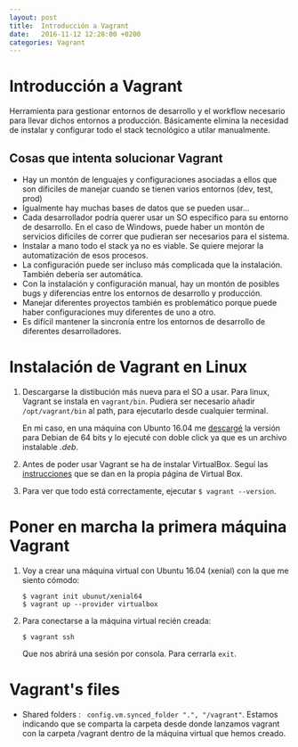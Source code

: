 ```yaml
---
layout: post
title:  Introducción a Vagrant
date:   2016-11-12 12:28:00 +0200
categories: Vagrant
---
```


# Introducción a Vagrant
Herramienta para gestionar entornos de desarrollo y el workflow necesario para
llevar dichos entornos a producción. Básicamente elimina la necesidad de instalar
y configurar todo el stack tecnológico a utilar manualmente.

## Cosas que intenta solucionar Vagrant

* Hay un montón de lenguajes y configuraciones asociadas a ellos que son díficiles
de manejar cuando se tienen varios entornos (dev, test, prod)
* Igualmente hay muchas bases de datos que se pueden usar...
* Cada desarrollador podría querer usar un SO específico para su entorno de
desarrollo. En el caso de Windows, puede haber un montón de servicios difíciles
de correr que pudieran ser necesarios para el sistema.
* Instalar a mano todo el stack ya no es viable. Se quiere mejorar la automatización
de esos procesos.
* La configuración puede ser incluso más complicada que la instalación. También
debería ser automática.
* Con la instalación y configuración manual, hay un montón de posibles bugs y
diferencias entre los entornos de desarrollo y producción.
* Manejar diferentes proyectos también es problemático porque puede haber configuraciones
muy diferentes de uno a otro.
* Es difícil mantener la sincronía entre los entornos de desarrollo de diferentes
desarrolladores.


# Instalación de Vagrant en Linux
1. Descargarse la distibución más nueva para el SO a usar. Para linux, Vagrant
se instala en ```vagrant/bin```. Pudiera ser necesario añadir ```/opt/vagrant/bin```
al path, para ejecutarlo desde cualquier terminal.

   En mi caso, en una máquina con Ubunto 16.04 me [descargé](https://www.vagrantup.com/downloads.html) la versión para Debian
   de 64 bits y lo ejecuté con doble click ya que es un archivo instalable *.deb*.

2. Antes de poder usar Vagrant se ha de instalar VirtualBox. Seguí las
[instrucciones](https://www.virtualbox.org/wiki/Linux_Downloads) que se dan en la
propia página de Virtual Box.

3. Para ver que todo está correctamente, ejecutar ```$ vagrant --version```.

# Poner en marcha la primera máquina Vagrant
1. Voy a crear una máquina virtual con Ubuntu 16.04 (xenial) con la que me siento
cómodo:

   ```
   $ vagrant init ubunut/xenial64
   $ vagrant up --provider virtualbox
   ```

2. Para conectarse a la máquina virtual recién creada:

   ```
   $ vagrant ssh
   ```

   Que nos abrirá una sesión por consola. Para cerrarla ```exit```.

# Vagrant's files

* Shared folders : ``` config.vm.synced_folder ".", "/vagrant"```. Estamos indicando
que se comparta la carpeta desde donde lanzamos vagrant con la carpeta /vagrant
dentro de la máquina virtual que hemos creado.
